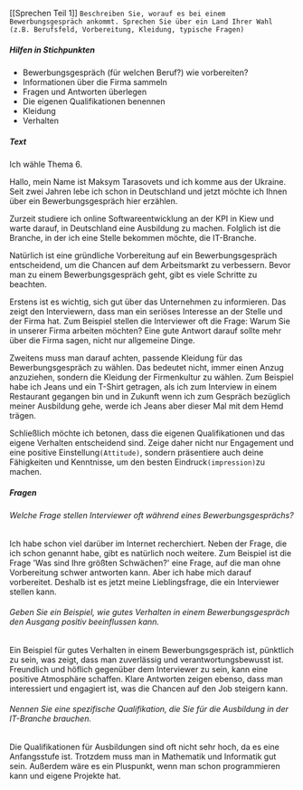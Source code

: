 [[Sprechen Teil 1]]
`Beschreiben Sie, worauf es bei einem Bewerbungsgespräch ankommt. Sprechen Sie über ein Land Ihrer Wahl (z.B. Berufsfeld, Vorbereitung, Kleidung, typische Fragen)`
##### Hilfen in Stichpunkten
- Bewerbungsgespräch (für welchen Beruf?) wie vorbereiten?
- Informationen über die Firma sammeln
- Fragen und Antworten überlegen
- Die eigenen Qualifikationen benennen
- Kleidung
- Verhalten
##### Text
Ich wähle Thema 6.

Hallo, mein Name ist Maksym Tarasovets und ich komme aus der Ukraine. Seit zwei Jahren lebe ich schon in Deutschland und jetzt möchte ich Ihnen über ein Bewerbungsgespräch hier erzählen.

Zurzeit studiere ich online Softwareentwicklung an der KPI in Kiew und warte darauf, in Deutschland eine Ausbildung zu machen. Folglich ist die Branche, in der ich eine Stelle bekommen möchte, die IT-Branche. 

Natürlich ist eine gründliche Vorbereitung auf ein Bewerbungsgespräch entscheidend, um die  Chancen auf dem Arbeitsmarkt zu verbessern. Bevor man zu einem Bewerbungsgespräch geht, gibt es viele Schritte zu beachten. 

Erstens ist es wichtig, sich gut über das Unternehmen zu informieren. Das zeigt den Interviewern, dass man ein seriöses Interesse an der Stelle und der Firma hat. Zum Beispiel stellen die Interviewer oft die Frage: Warum Sie in unserer Firma arbeiten möchten? Eine gute Antwort darauf sollte mehr über die Firma sagen, nicht nur allgemeine Dinge.

Zweitens muss man darauf achten, passende Kleidung für das Bewerbungsgespräch zu wählen. Das bedeutet nicht, immer einen Anzug anzuziehen, sondern die Kleidung der Firmenkultur zu wählen. Zum Beispiel habe ich Jeans und ein T-Shirt getragen, als ich zum Interview in einem Restaurant gegangen bin und in Zukunft wenn ich zum Gespräch bezüglich meiner Ausbildung gehe, werde ich Jeans aber dieser Mal mit dem Hemd trägen.

Schließlich möchte ich betonen, dass die eigenen Qualifikationen und das eigene Verhalten entscheidend sind. Zeige daher nicht nur Engagement und eine positive Einstellung`(Attitude)`, sondern präsentiere auch deine Fähigkeiten und Kenntnisse, um den besten Eindruck`(impression)`zu machen.
##### Fragen
###### Welche Frage stellen Interviewer oft während eines Bewerbungsgesprächs?
Ich habe schon viel darüber im Internet recherchiert. Neben der Frage, die ich schon genannt habe, gibt es natürlich noch weitere. Zum Beispiel ist die Frage 'Was sind Ihre größten Schwächen?' eine Frage, auf die man ohne Vorbereitung schwer antworten kann. Aber ich habe mich darauf vorbereitet. Deshalb ist es jetzt meine Lieblingsfrage, die ein Interviewer stellen kann.
###### Geben Sie ein Beispiel, wie gutes Verhalten in einem Bewerbungsgespräch den Ausgang positiv beeinflussen kann.
Ein Beispiel für gutes Verhalten in einem Bewerbungsgespräch ist, pünktlich zu sein, was zeigt, dass man zuverlässig und verantwortungsbewusst ist. Freundlich und höflich gegenüber dem Interviewer zu sein, kann eine positive Atmosphäre schaffen. Klare Antworten zeigen ebenso, dass man interessiert und engagiert ist, was die Chancen auf den Job steigern kann.
###### Nennen Sie eine spezifische Qualifikation, die Sie für die Ausbildung in der IT-Branche brauchen.
Die Qualifikationen für Ausbildungen sind oft nicht sehr hoch, da es eine Anfangsstufe ist. Trotzdem muss man in Mathematik und Informatik gut sein. Außerdem wäre es ein Pluspunkt, wenn man schon programmieren kann und eigene Projekte hat.